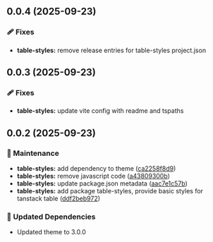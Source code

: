 ## 0.0.4 (2025-09-23)

### 🩹 Fixes

- **table-styles:** remove release entries for table-styles project.json

## 0.0.3 (2025-09-23)

### 🩹 Fixes

- **table-styles:** update vite config with readme and tspaths

## 0.0.2 (2025-09-23)

### 🔧 Maintenance

- **table-styles:** add dependency to theme ([ca2258f8d9](https://github.com/migrationsverket/midas/commit/ca2258f8d9))
- **table-styles:** remove javascript code ([a43809300b](https://github.com/migrationsverket/midas/commit/a43809300b))
- **table-styles:** update package.json metadata ([aac7e1c57b](https://github.com/migrationsverket/midas/commit/aac7e1c57b))
- **table-styles:** add package table-styles, provide basic styles for tanstack table ([ddf2beb972](https://github.com/migrationsverket/midas/commit/ddf2beb972))

### 🧱 Updated Dependencies

- Updated theme to 3.0.0

